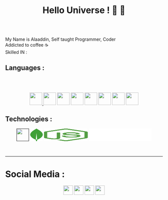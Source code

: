 <!--
<p align="center"><img src="https://github.com/onlymachiavelli/onlymachiavelli/blob/main/elmo.png" height="120"/></p>
-->
<h1 align="center">Hello Universe ! 👋 👋 </h1>
<br/><br/>

  My Name is Alaaddin, Self taught Programmer, Coder
  <br/>
  Addicted to coffee ☕
  <br/>
  Skilled IN : 
  <h2>Languages : </h2>
  <br/><br/>
  <p align="center">
  <a href="#">  <img src="https://cdn-icons-png.flaticon.com/512/732/732212.png" width="40" height="40" />
</a>
    <a href="#"><img src="https://pics.freeicons.io/uploads/icons/png/632690741557997006-512.png" width="40" height="40" /></a>
      <a href="#"><a href="#"><img src="https://pics.freeicons.io/uploads/icons/png/21088442871540553614-512.png" width="40" height="40" /></a>
  <a href="#"><img src="https://pics.freeicons.io/uploads/icons/png/14678610731551953708-512.png" width="40" height="40" /></a>
  <a href="#"><img src="https://pics.freeicons.io/uploads/icons/png/2765419221551942634-512.png" width="40" height="40" /></a>
  <a href="#"><img src="https://pics.freeicons.io/uploads/icons/png/12785093741551942290-512.png" width="40" height="40" /></a>
  <a href="#"><img src="https://pics.freeicons.io/uploads/icons/png/9096637371536208089-512.png" width="40" height="40" /></a>
  <a href="#"><img src="https://pics.freeicons.io/uploads/icons/png/12110150411537355600-512.png" width="40" height="40" /></a>
  
</p>
 
 <h2>Technologies : </h2>
  <p align="center">
  <a href="" ><img src="https://img.icons8.com/color/344/react-native.png" width="40" height="40" /></a>
  <a href="" ><img src="https://github.com/onlymachiavelli/onlymachiavelli/blob/main/Vector.svg" width="40" height="40" /></a>
  <a href="" ><img src="https://github.com/onlymachiavelli/onlymachiavelli/blob/main/Vector%20(1).svg" width="140" height="40" /></a>
  <a href="" ><img src="https://github.com/onlymachiavelli/onlymachiavelli/blob/main/Vector%20(2).svg" width="200" height="40" /></a>
</p>
 
  <br/>
  


<hr/>

<h1>Social Media :</h1>
<p align="center">
  <a href="https://instagram.com/onlymachiavelli" target="_blank"><img src="https://pics.freeicons.io/uploads/icons/png/6590558241561032669-512.png"  width="30" height="30" /></a>
  <a href="https://twitter.com/onlymachiavelli" target="_blank"><img   width="30" height="30"  src="https://pics.freeicons.io/uploads/icons/png/5959933821530099343-512.png" /></a>
  <a href="https://www.linkedin.com/in/alaa-ddin-472a651b9/" target="_blank"><img   width="30" height="30"  src="https://pics.freeicons.io/uploads/icons/png/16090541531530099327-512.png" /></a>
  <a href="https://www.pinterest.co.uk/onlymachiavelli/_saved/" target="_blank" > <img width="30" height="30" src="https://pics.freeicons.io/uploads/icons/png/4780275151556105330-512.png" /></a>
</p>
<br/>
<!--
<br/>
<h1>My Skills : </h1>
<br/>

<h2>Languages : 💻</h2>
<img src="https://github.com/onlymachiavelli/onlymachiavelli/blob/main/languages.png" width="100%"  />
<br/>
<h2>Frameworks & Libraries 📚</h2>
<img src="https://github.com/onlymachiavelli/onlymachiavelli/blob/main/LIB.png" width="100%" />
<br/>
<h2>UI UX , PROTOTYPE, VIDEO, IMAGE... 🖌️</h2>
<img src="https://github.com/onlymachiavelli/onlymachiavelli/blob/main/ui.png" width="100%" />
<br/>

-->
